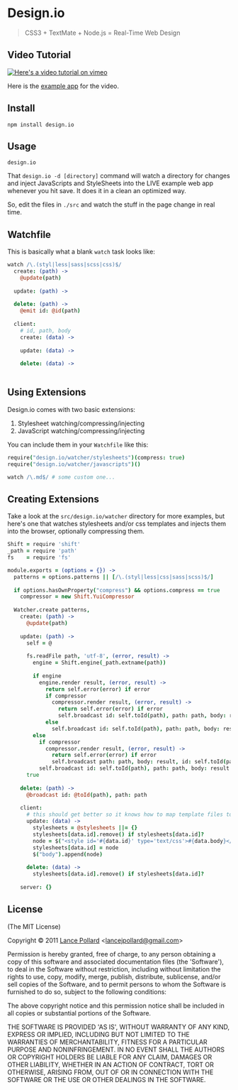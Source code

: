 # Design.io

> CSS3 + TextMate + Node.js = Real-Time Web Design

## Video Tutorial

[![Here's a video tutorial on vimeo](http://i.imgur.com/JunAS.png)](http://player.vimeo.com/video/31589739?title=0&amp;byline=0&amp;portrait=0&autoplay=true)

Here is the [example app](https://github.com/viatropos/design.io-example) for the video.

## Install

```
npm install design.io
```

## Usage

```
design.io
```

That `design.io -d [directory]` command will watch a directory for changes and inject JavaScripts and StyleSheets into the LIVE example web app whenever you hit save.  It does it in a clean an optimized way.

So, edit the files in `./src` and watch the stuff in the page change in real time.

## Watchfile

This is basically what a blank `watch` task looks like:

``` coffeescript
watch /\.(styl|less|sass|scss|css)$/
  create: (path) ->
    @update(path)
    
  update: (path) ->
  
  delete: (path) ->
    @emit id: @id(path)
  
  client:
    # id, path, body
    create: (data) ->
  
    update: (data) ->
      
    delete: (data) ->
      
```

## Using Extensions

Design.io comes with two basic extensions:

1. Stylesheet watching/compressing/injecting
2. JavaScript watching/compressing/injecting

You can include them in your `Watchfile` like this:

``` coffeescript
require("design.io/watcher/stylesheets")(compress: true)
require("design.io/watcher/javascripts")()

watch /\.md$/ # some custom one...
```

## Creating Extensions

Take a look at the `src/design.io/watcher` directory for more examples, but here's one that watches stylesheets and/or css templates and injects them into the browser, optionally compressing them.

``` coffeescript
Shift = require 'shift'
_path = require 'path'
fs    = require 'fs'

module.exports = (options = {}) ->
  patterns = options.patterns || [/\.(styl|less|css|sass|scss)$/]
  
  if options.hasOwnProperty("compress") && options.compress == true
    compressor = new Shift.YuiCompressor
  
  Watcher.create patterns,
    create: (path) ->
      @update(path)
    
    update: (path) ->
      self = @
      
      fs.readFile path, 'utf-8', (error, result) ->
        engine = Shift.engine(_path.extname(path))
        
        if engine
          engine.render result, (error, result) ->
            return self.error(error) if error
            if compressor
              compressor.render result, (error, result) ->
                return self.error(error) if error
                self.broadcast id: self.toId(path), path: path, body: result
            else
              self.broadcast id: self.toId(path), path: path, body: result
        else
          if compressor
            compressor.render result, (error, result) ->
              return self.error(error) if error
              self.broadcast path: path, body: result, id: self.toId(path)
          self.broadcast id: self.toId(path), path: path, body: result
      true
        
    delete: (path) ->
      @broadcast id: @toId(path), path: path
    
    client:
      # this should get better so it knows how to map template files to browser files
      update: (data) ->
        stylesheets = @stylesheets ||= {}
        stylesheets[data.id].remove() if stylesheets[data.id]?
        node = $("<style id='#{data.id}' type='text/css'>#{data.body}</style>")
        stylesheets[data.id] = node
        $("body").append(node)
      
      delete: (data) ->
        stylesheets[data.id].remove() if stylesheets[data.id]?
        
    server: {}
```

## License

(The MIT License)

Copyright &copy; 2011 [Lance Pollard](http://twitter.com/viatropos) &lt;lancejpollard@gmail.com&gt;

Permission is hereby granted, free of charge, to any person obtaining a copy of this software and associated documentation files (the 'Software'), to deal in the Software without restriction, including without limitation the rights to use, copy, modify, merge, publish, distribute, sublicense, and/or sell copies of the Software, and to permit persons to whom the Software is furnished to do so, subject to the following conditions:

The above copyright notice and this permission notice shall be included in all copies or substantial portions of the Software.

THE SOFTWARE IS PROVIDED 'AS IS', WITHOUT WARRANTY OF ANY KIND, EXPRESS OR IMPLIED, INCLUDING BUT NOT LIMITED TO THE WARRANTIES OF MERCHANTABILITY, FITNESS FOR A PARTICULAR PURPOSE AND NONINFRINGEMENT. IN NO EVENT SHALL THE AUTHORS OR COPYRIGHT HOLDERS BE LIABLE FOR ANY CLAIM, DAMAGES OR OTHER LIABILITY, WHETHER IN AN ACTION OF CONTRACT, TORT OR OTHERWISE, ARISING FROM, OUT OF OR IN CONNECTION WITH THE SOFTWARE OR THE USE OR OTHER DEALINGS IN THE SOFTWARE.
